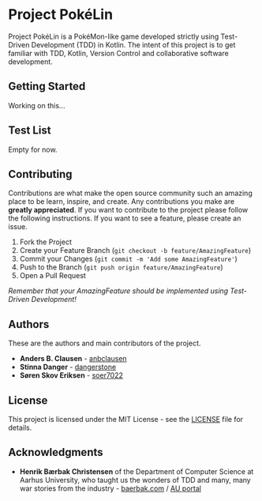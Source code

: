 # Project PokéLin
Project PokéLin is a PokéMon-like game developed strictly using Test-Driven Development (TDD) in Kotlin.
The intent of this project is to get familiar with TDD, Kotlin, Version Control and collaborative software development. 

## Getting Started
Working on this...

## Test List
Empty for now.

## Contributing
Contributions are what make the open source community such an amazing place to be learn, inspire, and create. Any contributions you make are **greatly appreciated**.
If you want to contribute to the project please follow the following instructions.
If you want to see a feature, please create an issue.

1. Fork the Project
2. Create your Feature Branch (`git checkout -b feature/AmazingFeature`)
3. Commit your Changes (`git commit -m 'Add some AmazingFeature'`)
4. Push to the Branch (`git push origin feature/AmazingFeature`)
5. Open a Pull Request

*Remember that your AmazingFeature should be implemented using Test-Driven Development!*

## Authors
These are the authors and main contributors of the project.
* **Anders B. Clausen** - [anbclausen](https://github.com/anbclausen)
* **Stinna Danger** - [dangerstone](https://github.com/dangerstone)
* **Søren Skov Eriksen** - [soer7022](https://github.com/soer7022)

## License
This project is licensed under the MIT License - see the [LICENSE](LICENSE) file for details.

## Acknowledgments
* **Henrik Bærbak Christensen** of the Department of Computer Science at Aarhus University, who taught us the wonders of TDD and many, many war stories from the industry - [baerbak.com](http://www.baerbak.com/) / [AU portal](https://pure.au.dk/portal/da/hbc@cs.au.dk)
